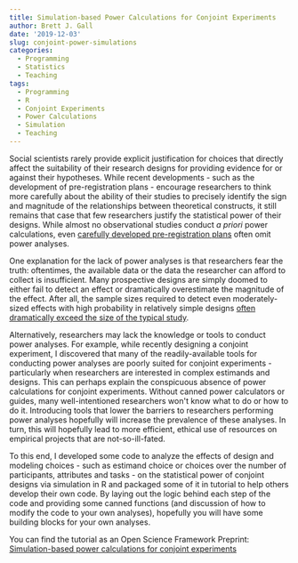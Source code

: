 ```yaml
---
title: Simulation-based Power Calculations for Conjoint Experiments
author: Brett J. Gall
date: '2019-12-03'
slug: conjoint-power-simulations
categories:
  - Programming
  - Statistics
  - Teaching
tags:
  - Programming
  - R
  - Conjoint Experiments
  - Power Calculations
  - Simulation
  - Teaching
---
```


Social scientists rarely provide explicit justification for choices that directly affect the suitability of their research designs for providing evidence for or against their hypotheses. While recent developments - such as the development of pre-registration plans - encourage researchers to think more carefully about the ability of their studies to precisely identify the sign and magnitude of the relationships between theoretical constructs, it still remains that case that few researchers justify the statistical power of their designs. While almost no observational studies conduct *a priori* power calculations, even [carefully developed pre-registration plans](https://dataverse.harvard.edu/file.xhtml?persistentId=doi:10.7910/DVN/WX5UXL/1ACTAA&version=2.0) often omit power analyses.

One explanation for the lack of power analyses is that researchers fear the truth: oftentimes, the available data or the data the researcher can afford to collect is insufficient. Many prospective designs are simply doomed to either fail to detect an effect or dramatically overestimate the magnitude of the effect. After all, the sample sizes required to detect even moderately-sized effects with high probability in relatively simple designs [often dramatically exceed the size of the typical study](https://twitter.com/aecoppock/status/983443245328891905?lang=en).

Alternatively, researchers may lack the knowledge or tools to conduct power analyses. For example, while recently designing a conjoint experiment, I discovered that many of the readily-available tools for conducting power analyses are poorly suited for conjoint experiments - particularly when researchers are interested in complex estimands and designs. This can perhaps explain the conspicuous absence of power calculations for conjoint experiments. Without canned power calculators or guides, many well-intentioned researchers won't know what to do or how to do it. Introducing tools that lower the barriers to researchers performing power analyses hopefully will increase the prevalence of these analyses. In turn, this will hopefully lead to more efficient, ethical use of resources on empirical projects that are not-so-ill-fated.

To this end, I developed some code to analyze the effects of design and modeling choices - such as estimand choice or choices over the number of participants, attributes and tasks  - on the statistical power of conjoint designs via simulation in R and packaged some of it in tutorial to help others develop their own code. By laying out the logic behind each step of the code and providing some canned functions (and discussion of how to modify the code to your own analyses), hopefully you will have some building blocks for your own analyses.

You can find the tutorial as an Open Science Framework Preprint: [Simulation-based power calculations for conjoint experiments](https://osf.io/bv6ug)
